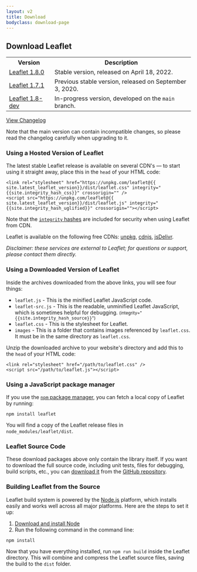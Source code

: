 ```yaml
---
layout: v2
title: Download
bodyclass: download-page
---
```


## Download Leaflet

<table>
	<tr>
		<th>Version</th>
		<th>Description</th>
	</tr>
	<tr>
		<td><a href="https://leafletjs-cdn.s3.amazonaws.com/content/leaflet/v1.8.0/leaflet.zip">Leaflet 1.8.0</a></td>
		<td>Stable version, released on April 18, 2022.</td>
	</tr>
	<tr>
		<td><a href="https://leafletjs-cdn.s3.amazonaws.com/content/leaflet/v1.7.1/leaflet.zip">Leaflet 1.7.1</a></td>
		<td>Previous stable version, released on September 3, 2020.</td>
	</tr>
	<tr>
		<td><a href="https://leafletjs-cdn.s3.amazonaws.com/content/leaflet/main/leaflet.zip">Leaflet 1.8-dev</a></td>
		<td>In-progress version, developed on the <code>main</code> branch.</td>
	</tr>
</table>

[View Changelog](https://github.com/Leaflet/Leaflet/blob/main/CHANGELOG.md)

Note that the main version can contain incompatible changes,
so please read the changelog carefully when upgrading to it.

### Using a Hosted Version of Leaflet

The latest stable Leaflet release is available on several CDN's &mdash; to start using
it straight away, place this in the `head` of your HTML code:

    <link rel="stylesheet" href="https://unpkg.com/leaflet@{{ site.latest_leaflet_version}}/dist/leaflet.css" integrity="{{site.integrity_hash_css}}" crossorigin="" />
    <script src="https://unpkg.com/leaflet@{{ site.latest_leaflet_version}}/dist/leaflet.js" integrity="{{site.integrity_hash_uglified}}" crossorigin=""></script>

Note that the [`integrity` hashes](https://developer.mozilla.org/en-US/docs/Web/Security/Subresource_Integrity) are included for security when using Leaflet from CDN.

Leaflet is available on the following free CDNs: [unpkg](https://unpkg.com/leaflet/dist/), [cdnjs](https://cdnjs.com/libraries/leaflet), [jsDelivr](https://www.jsdelivr.com/package/npm/leaflet?path=dist).

_Disclaimer: these services are external to Leaflet; for questions or support, please contact them directly._

### Using a Downloaded Version of Leaflet

Inside the archives downloaded from the above links, you will see four things:

- `leaflet.js` - This is the minified Leaflet JavaScript code.
- `leaflet-src.js` - This is the readable, unminified Leaflet JavaScript, which is sometimes helpful for debugging. <small>(integrity="<nobr><tt>{{site.integrity_hash_source}}</tt></nobr>")</small>
- `leaflet.css` - This is the stylesheet for Leaflet.
- `images` - This is a folder that contains images referenced by `leaflet.css`. It must be in the same directory as `leaflet.css`.

Unzip the downloaded archive to your website's directory and add this to the `head` of your HTML code:

    <link rel="stylesheet" href="/path/to/leaflet.css" />
    <script src="/path/to/leaflet.js"></script>

### Using a JavaScript package manager

If you use the [`npm` package manager](https://www.npmjs.com/), you can fetch a local copy of Leaflet by running:

    npm install leaflet

You will find a copy of the Leaflet release files in `node_modules/leaflet/dist`.

### Leaflet Source Code

These download packages above only contain the library itself.
If you want to download the full source code, including unit tests, files for debugging, build scripts, etc.,
you can <a href="https://github.com/Leaflet/Leaflet/releases">download it</a>
from the <a href="https://github.com/Leaflet/Leaflet">GitHub repository</a>.

### Building Leaflet from the Source

Leaflet build system is powered by the [Node.js](http://nodejs.org) platform,
which installs easily and works well across all major platforms.
Here are the steps to set it up:

 1. [Download and install Node](http://nodejs.org)
 2. Run the following command in the command line:

 <pre><code>npm install</code></pre>

Now that you have everything installed, run `npm run build` inside the Leaflet directory.
This will combine and compress the Leaflet source files, saving the build to the `dist` folder.

